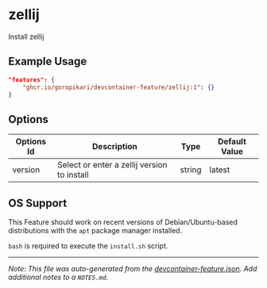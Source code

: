 
# zellij

Install zellij

## Example Usage

```json
"features": {
    "ghcr.io/goropikari/devcontainer-feature/zellij:1": {}
}
```

## Options

| Options Id | Description | Type | Default Value |
|-----|-----|-----|-----|
| version | Select or enter a zellij version to install | string | latest |

## OS Support

This Feature should work on recent versions of Debian/Ubuntu-based distributions with the `apt` package manager installed.

`bash` is required to execute the `install.sh` script.

---

_Note: This file was auto-generated from the [devcontainer-feature.json](https://github.com/goropikari/devcontainer-feature/blob/main/src/neovim/devcontainer-feature.json).  Add additional notes to a `NOTES.md`._
